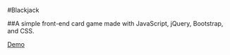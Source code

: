 #Blackjack

##A simple front-end card game made with JavaScript, jQuery, Bootstrap, and CSS.

[Demo](http://www.michaelgaynor.me)